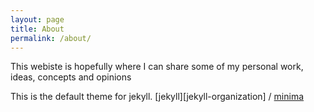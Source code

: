 ```yaml
---
layout: page
title: About
permalink: /about/
---
```



This webiste is hopefully where I can share some of my personal work, ideas, concepts and opinions 




This is the default theme for jekyll.
[jekyll][jekyll-organization] /
[minima](https://github.com/jekyll/minima)


